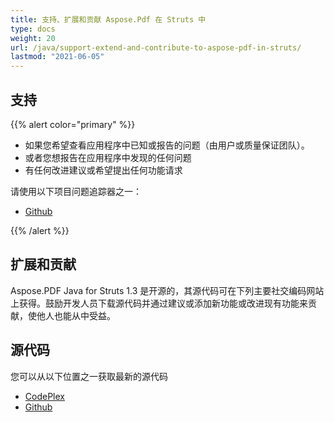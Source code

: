 ```yaml
---
title: 支持、扩展和贡献 Aspose.Pdf 在 Struts 中
type: docs
weight: 20
url: /java/support-extend-and-contribute-to-aspose-pdf-in-struts/
lastmod: "2021-06-05"
---
```


## 支持

{{% alert color="primary" %}}

- 如果您希望查看应用程序中已知或报告的问题（由用户或质量保证团队）。
- 或者您想报告在应用程序中发现的任何问题
- 有任何改进建议或希望提出任何功能请求

请使用以下项目问题追踪器之一：

- [Github](https://github.com/aspose-pdf/Aspose.PDF-for-Java/issues)

{{% /alert %}}


## 扩展和贡献

Aspose.PDF Java for Struts 1.3 是开源的，其源代码可在下列主要社交编码网站上获得。鼓励开发人员下载源代码并通过建议或添加新功能或改进现有功能来贡献，使他人也能从中受益。

## 源代码

您可以从以下位置之一获取最新的源代码

- [CodePlex](https://asposepdfforstruts.codeplex.com)
- [Github](https://github.com/aspose-pdf/Aspose.PDF-for-Java/tree/master/Plugins/Aspose_Pdf_for_Struts)
